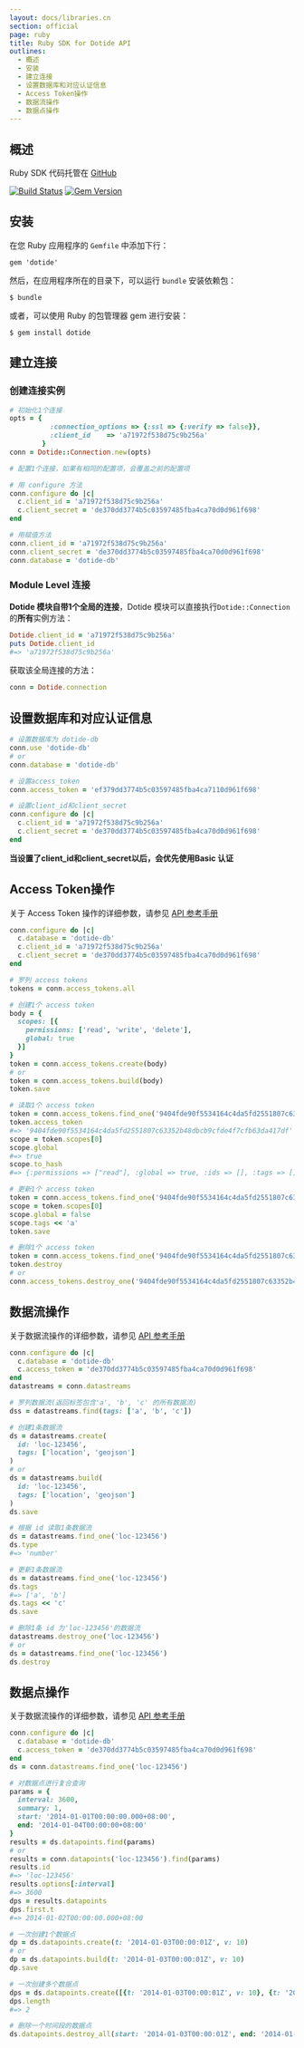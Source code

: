 ```yaml
---
layout: docs/libraries.cn
section: official
page: ruby
title: Ruby SDK for Dotide API
outlines:
  - 概述
  - 安装
  - 建立连接
  - 设置数据库和对应认证信息
  - Access Token操作
  - 数据流操作
  - 数据点操作
---
```


## 概述

Ruby SDK 代码托管在 [GitHub](https://github.com/dotide/dotide.rb)

[![Build Status](http://travis-ci.org/dotide/dotide.rb.png?branch=master)](https://travis-ci.org/dotide/dotide.rb)
[![Gem Version](https://badge.fury.io/rb/dotide.png)](http://badge.fury.io/rb/dotide)

## 安装

在您 Ruby 应用程序的 `Gemfile` 中添加下行：

    gem 'dotide'

然后，在应用程序所在的目录下，可以运行 `bundle` 安装依赖包：

    $ bundle

或者，可以使用 Ruby 的包管理器 gem 进行安装：

    $ gem install dotide

## 建立连接

### 创建连接实例

```ruby
# 初始化1个连接
opts = {
          :connection_options => {:ssl => {:verify => false}},
          :client_id    => 'a71972f538d75c9b256a'
        }
conn = Dotide::Connection.new(opts)

# 配置1个连接，如果有相同的配置项，会覆盖之前的配置项

# 用 configure 方法
conn.configure do |c|
  c.client_id = 'a71972f538d75c9b256a'
  c.client_secret = 'de370dd3774b5c03597485fba4ca70d0d961f698'
end

# 用赋值方法
conn.client_id = 'a71972f538d75c9b256a'
conn.client_secret = 'de370dd3774b5c03597485fba4ca70d0d961f698'
conn.database = 'dotide-db'
```

### Module Level 连接

**Dotide 模块自带1个全局的连接**，Dotide 模块可以直接执行`Dotide::Connection`的**所有**实例方法：

```ruby
Dotide.client_id = 'a71972f538d75c9b256a'
puts Dotide.client_id
#=> 'a71972f538d75c9b256a'
```

获取该全局连接的方法：

```ruby
conn = Dotide.connection
```

## 设置数据库和对应认证信息

```ruby
# 设置数据库为 dotide-db
conn.use 'dotide-db'
# or
conn.database = 'dotide-db'

# 设置access_token
conn.access_token = 'ef379dd3774b5c03597485fba4ca7110d961f698'

# 设置client_id和client_secret
conn.configure do |c|
  c.client_id = 'a71972f538d75c9b256a'
  c.client_secret = 'de370dd3774b5c03597485fba4ca70d0d961f698'
end
```

**当设置了client_id和client_secret以后，会优先使用Basic 认证**

## Access Token操作

关于 Access Token 操作的详细参数，请参见 [API 参考手册][api_token]

```ruby
conn.configure do |c|
  c.database = 'dotide-db'
  c.client_id = 'a71972f538d75c9b256a'
  c.client_secret = 'de370dd3774b5c03597485fba4ca70d0d961f698'
end

# 罗列 access tokens
tokens = conn.access_tokens.all

# 创建1个 access token
body = {
  scopes: [{
    permissions: ['read', 'write', 'delete'],
    global: true
  }]
}
token = conn.access_tokens.create(body)
# or
token = conn.access_tokens.build(body)
token.save

# 读取1个 access token
token = conn.access_tokens.find_one('9404fde90f5534164c4da5fd2551807c63352b48dbcb9cfde4f7cfb63da417df')
token.access_token
#=> '9404fde90f5534164c4da5fd2551807c63352b48dbcb9cfde4f7cfb63da417df'
scope = token.scopes[0]
scope.global
#=> true
scope.to_hash
#=> {:permissions => ["read"], :global => true, :ids => [], :tags => []}

# 更新1个 access token
token = conn.access_tokens.find_one('9404fde90f5534164c4da5fd2551807c63352b48dbcb9cfde4f7cfb63da417df')
scope = token.scopes[0]
scope.global = false
scope.tags << 'a'
token.save

# 删除1个 access token
token = conn.access_tokens.find_one('9404fde90f5534164c4da5fd2551807c63352b48dbcb9cfde4f7cfb63da417df')
token.destroy
# or
conn.access_tokens.destroy_one('9404fde90f5534164c4da5fd2551807c63352b48dbcb9cfde4f7cfb63da417df')
```

## 数据流操作

关于数据流操作的详细参数，请参见 [API 参考手册][api_datastream]

```ruby
conn.configure do |c|
  c.database = 'dotide-db'
  c.access_token = 'de370dd3774b5c03597485fba4ca70d0d961f698'
end
datastreams = conn.datastreams

# 罗列数据流(返回标签包含'a', 'b', 'c' 的所有数据流)
dss = datastreams.find(tags: ['a', 'b', 'c'])

# 创建1条数据流
ds = datastreams.create(
  id: 'loc-123456',
  tags: ['location', 'geojson']
)
# or
ds = datastreams.build(
  id: 'loc-123456',
  tags: ['location', 'geojson']
)
ds.save

# 根据 id 读取1条数据流
ds = datastreams.find_one('loc-123456')
ds.type
#=> 'number'

# 更新1条数据流
ds = datastreams.find_one('loc-123456')
ds.tags
#=> ['a', 'b']
ds.tags << 'c'
ds.save

# 删除1条 id 为'loc-123456'的数据流
datastreams.destroy_one('loc-123456')
# or
ds = datastreams.find_one('loc-123456')
ds.destroy
```

## 数据点操作

关于数据流操作的详细参数，请参见 [API 参考手册][api_datapoint]

```ruby
conn.configure do |c|
  c.database = 'dotide-db'
  c.access_token = 'de370dd3774b5c03597485fba4ca70d0d961f698'
end
ds = conn.datastreams.find_one('loc-123456')

# 对数据点进行复合查询
params = {
  interval: 3600,
  summary: 1,
  start: '2014-01-01T00:00:00.000+08:00',
  end: '2014-01-04T00:00:00+08:00'
}
results = ds.datapoints.find(params)
# or
results = conn.datapoints('loc-123456').find(params)
results.id
#=> 'loc-123456'
results.options[:interval]
#=> 3600
dps = results.datapoints
dps.first.t
#=> 2014-01-02T00:00:00.000+08:00

# 一次创建1个数据点
dp = ds.datapoints.create(t: '2014-01-03T00:00:01Z', v: 10)
# or
dp = ds.datapoints.build(t: '2014-01-03T00:00:01Z', v: 10)
dp.save

# 一次创建多个数据点
dps = ds.datapoints.create([{t: '2014-01-03T00:00:01Z', v: 10}, {t: '2014-01-03T00:20:01Z', v: 12}])
dps.length
#=> 2

# 删除一个时间段的数据点
ds.datapoints.destroy_all(start: '2014-01-03T00:00:01Z', end: '2014-01-03T00:20:01Z')
```

[api_token]: /docs/refs/basics/auth.html
[api_datastream]: /docs/refs/data/datastream.html
[api_datapoint]: /docs/refs/data/datapoint.html
